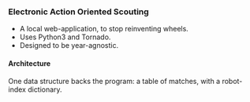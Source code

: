 ### Electronic Action Oriented Scouting

* A local web-application, to stop reinventing wheels.
* Uses Python3 and Tornado.
* Designed to be year-agnostic.

#### Architecture

One data structure backs the program: a table of matches, with a robot-index dictionary.

